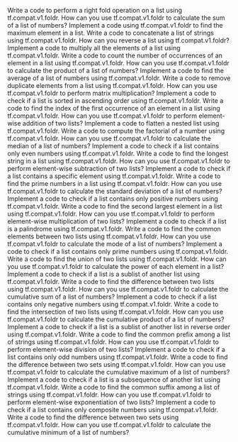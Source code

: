 Write a code to perform a right fold operation on a list using tf.compat.v1.foldr.
How can you use tf.compat.v1.foldr to calculate the sum of a list of numbers?
Implement a code using tf.compat.v1.foldr to find the maximum element in a list.
Write a code to concatenate a list of strings using tf.compat.v1.foldr.
How can you reverse a list using tf.compat.v1.foldr?
Implement a code to multiply all the elements of a list using tf.compat.v1.foldr.
Write a code to count the number of occurrences of an element in a list using tf.compat.v1.foldr.
How can you use tf.compat.v1.foldr to calculate the product of a list of numbers?
Implement a code to find the average of a list of numbers using tf.compat.v1.foldr.
Write a code to remove duplicate elements from a list using tf.compat.v1.foldr.
How can you use tf.compat.v1.foldr to perform matrix multiplication?
Implement a code to check if a list is sorted in ascending order using tf.compat.v1.foldr.
Write a code to find the index of the first occurrence of an element in a list using tf.compat.v1.foldr.
How can you use tf.compat.v1.foldr to perform element-wise addition of two lists?
Implement a code to flatten a nested list using tf.compat.v1.foldr.
Write a code to compute the factorial of a number using tf.compat.v1.foldr.
How can you use tf.compat.v1.foldr to calculate the median of a list of numbers?
Implement a code to check if a list contains only even numbers using tf.compat.v1.foldr.
Write a code to find the longest string in a list using tf.compat.v1.foldr.
How can you use tf.compat.v1.foldr to perform element-wise subtraction of two lists?
Implement a code to check if a list contains a specific element using tf.compat.v1.foldr.
Write a code to find the prime numbers in a list using tf.compat.v1.foldr.
How can you use tf.compat.v1.foldr to calculate the standard deviation of a list of numbers?
Implement a code to check if a list contains only positive numbers using tf.compat.v1.foldr.
Write a code to find the second largest element in a list using tf.compat.v1.foldr.
How can you use tf.compat.v1.foldr to perform element-wise multiplication of two lists?
Implement a code to check if a list is a palindrome using tf.compat.v1.foldr.
Write a code to find the common elements between two lists using tf.compat.v1.foldr.
How can you use tf.compat.v1.foldr to calculate the mode of a list of numbers?
Implement a code to check if a list contains only prime numbers using tf.compat.v1.foldr.
Write a code to find the union of two lists using tf.compat.v1.foldr.
How can you use tf.compat.v1.foldr to calculate the power of each element in a list?
Implement a code to check if a list is a sublist of another list using tf.compat.v1.foldr.
Write a code to find the difference between two lists using tf.compat.v1.foldr.
How can you use tf.compat.v1.foldr to calculate the cumulative sum of a list of numbers?
Implement a code to check if a list contains only negative numbers using tf.compat.v1.foldr.
Write a code to find the intersection of two lists using tf.compat.v1.foldr.
How can you use tf.compat.v1.foldr to calculate the cumulative product of a list of numbers?
Implement a code to check if a list is a sublist of another list in reverse order using tf.compat.v1.foldr.
Write a code to find the common prefix among a list of strings using tf.compat.v1.foldr.
How can you use tf.compat.v1.foldr to perform element-wise division of two lists?
Implement a code to check if a list contains only odd numbers using tf.compat.v1.foldr.
Write a code to find the difference between two sets using tf.compat.v1.foldr.
How can you use tf.compat.v1.foldr to calculate the cumulative maximum of a list of numbers?
Implement a code to check if a list is a subsequence of another list using tf.compat.v1.foldr.
Write a code to find the common suffix among a list of strings using tf.compat.v1.foldr.
How can you use tf.compat.v1.foldr to perform element-wise exponentiation of two lists?
Implement a code to check if a list contains only composite numbers using tf.compat.v1.foldr.
Write a code to find the difference between two sets using tf.compat.v1.foldr.
How can you use tf.compat.v1.foldr to calculate the cumulative minimum of a list of numbers?